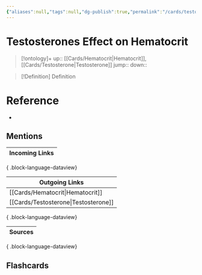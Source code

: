```yaml
---
{"aliases":null,"tags":null,"dg-publish":true,"permalink":"/cards/testosterones-effect-on-hematocrit/","dgPassFrontmatter":true}
---
```


# Testosterones Effect on Hematocrit

> [!ontology]+
> up:: [[Cards/Hematocrit\|Hematocrit]], [[Cards/Testosterone\|Testosterone]]
> jump:: 
> down:: 

> [!Definition] Definition

# Reference

- 

## Mentions

| Incoming Links |
| -------------- |

{ .block-language-dataview}

| Outgoing Links                          |
| --------------------------------------- |
| [[Cards/Hematocrit\|Hematocrit]]     |
| [[Cards/Testosterone\|Testosterone]] |

{ .block-language-dataview}

| Sources |
| ------- |

{ .block-language-dataview}

## Flashcards